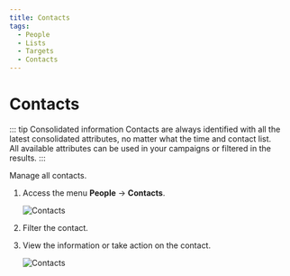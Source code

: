 ```yaml
---
title: Contacts
tags:
  - People
  - Lists
  - Targets
  - Contacts
---
```

# Contacts

::: tip Consolidated information
Contacts are always identified with all the latest consolidated attributes, no matter what the time and contact list.<br>
All available attributes can be used in your campaigns or filtered in the results.
:::

Manage all contacts.

1. Access the menu **People** -> **Contacts**.

   ![Contacts](https://cdn.phishx.io/phishx-docs/images/phishx_lists_contacts_01.webp)

2. Filter the contact.

3. View the information or take action on the contact.

   ![Contacts](https://cdn.phishx.io/phishx-docs/images/phishx_lists_contacts_02.webp)
